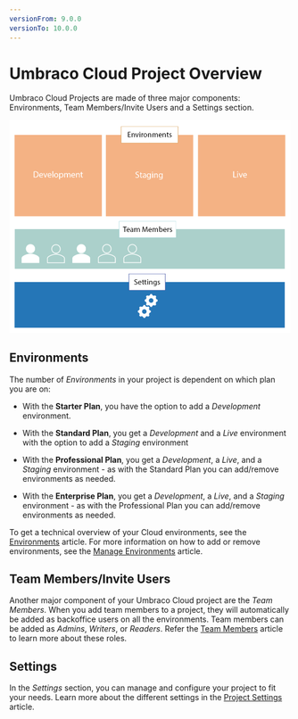 ```yaml
---
versionFrom: 9.0.0
versionTo: 10.0.0
---
```


# Umbraco Cloud Project Overview

Umbraco Cloud Projects are made of three major components: Environments, Team Members/Invite Users and a Settings section.

![Project overview](images/project-components.png)

## Environments

The number of *Environments* in your project is dependent on which plan you are on:

* With the **Starter Plan**, you have the option to add a _Development_ environment.

* With the **Standard Plan**, you get a _Development_ and a _Live_ environment with the option to add a _Staging_ environment

* With the **Professional Plan**, you get a _Development_, a _Live_, and a _Staging_ environment - as with the Standard Plan you can add/remove environments as needed.

* With the **Enterprise Plan**, you get a _Development_, a _Live_,  and a _Staging_ environment - as with the Professional Plan you can add/remove environments as needed.

To get a technical overview of your Cloud environments, see the [Environments](../Environments) article. For more information on how to add or remove environments, see the [Manage Environments](../../Set-Up/Manage-Environments) article.

## Team Members/Invite Users

Another major component of your Umbraco Cloud project are the *Team Members*. When you add team members to a project, they will automatically be added as backoffice users on all the environments. Team members can be added as *Admins*, *Writers*, or *Readers*. Refer the [Team Members](../../Set-Up/Team-Members) article to learn more about these roles.

## Settings

In the *Settings* section, you can manage and configure your project to fit your needs. Learn more about the different settings in the [Project Settings](../../Set-Up/Project-settings) article.
